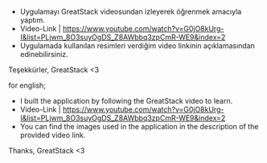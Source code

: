 - Uygulamayı GreatStack videosundan izleyerek öğrenmek amacıyla yaptım. 
- Video-Link  |   https://www.youtube.com/watch?v=G0jO8kUrg-I&list=PLjwm_8O3suyOgDS_Z8AWbbq3zpCmR-WE9&index=2
- Uygulamada kullanılan resimleri verdiğim video linkinin açıklamasından edinebilirsiniz.

Teşekkürler, GreatStack <3

for english; 

- I built the application by following the GreatStack video to learn.
- Video-Link | https://www.youtube.com/watch?v=G0jO8kUrg-I&list=PLjwm_8O3suyOgDS_Z8AWbbq3zpCmR-WE9&index=2
- You can find the images used in the application in the description of the provided video link.

Thanks, GreatStack <3
